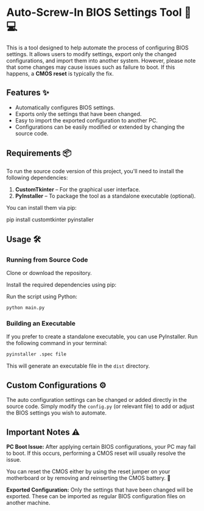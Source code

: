 
# Auto-Screw-In BIOS Settings Tool 🔧💻

This is a tool designed to help automate the process of configuring BIOS settings. It allows users to modify settings, export only the changed configurations, and import them into another system. However, please note that some changes may cause issues such as failure to boot. If this happens, a **CMOS reset** is typically the fix.

## Features ✨

- Automatically configures BIOS settings.
- Exports only the settings that have been changed. 
- Easy to import the exported configuration to another PC.
- Configurations can be easily modified or extended by changing the source code.

## Requirements 📦

To run the source code version of this project, you'll need to install the following dependencies:

1. **CustomTkinter** – For the graphical user interface.
2. **PyInstaller** – To package the tool as a standalone executable (optional).

You can install them via pip:

pip install customtkinter pyinstaller


## Usage 🛠️

### Running from Source Code

Clone or download the repository.

Install the required dependencies using pip:

Run the script using Python:

```bash
python main.py
```

### Building an Executable

If you prefer to create a standalone executable, you can use PyInstaller. Run the following command in your terminal:

```bash
pyinstaller .spec file
```

This will generate an executable file in the `dist` directory.

## Custom Configurations ⚙️

The auto configuration settings can be changed or added directly in the source code. Simply modify the `config.py` (or relevant file) to add or adjust the BIOS settings you wish to automate.

## Important Notes ⚠️

**PC Boot Issue:** After applying certain BIOS configurations, your PC may fail to boot. If this occurs, performing a CMOS reset will usually resolve the issue.

You can reset the CMOS either by using the reset jumper on your motherboard or by removing and reinserting the CMOS battery. 🔋

**Exported Configuration:** Only the settings that have been changed will be exported. These can be imported as regular BIOS configuration files on another machine.
